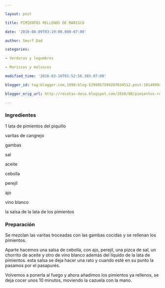 ```yaml
---

layout: post

title: PIMIENTOS RELLENOS DE MARISCO

date: '2010-08-09T03:19:00.000-07:00'

author: Smurf Dad

categories:

- Verduras y legumbres

- Mariscos y moluscos

modified_time: '2016-03-16T01:52:56.303-07:00'

blogger_id: tag:blogger.com,1999:blog-5299957599287034512.post-101409941048414985

blogger_orig_url: http://recetas-desa.blogspot.com/2010/08/pimientos-rellenos-de-marisco.html

---
```


<h3>Ingredientes</h3>

1 lata de pimientos del piquillo

varitas de cangrejo

gambas

sal

aceite

cebolla

perejil

ajo

vino blanco

la salsa de la lata de los pimientos

<h3>Preparación</h3>

Se mezclan las varitas troceadas con las gambas cocidas y se rellenan los pimientos.

Aparte hacemos una salsa de cebolla, con ajo, perejil, una pizca de sal, un chorrito de aceite y otro de vino blanco además del líquido de la lata de pimientos. esta salsa se deja hacer una rato y cuando esté en su punto la pasamos por el pasapurés.

Volvemos a ponerla al fuego y ahora añadimos los pimientos ya rellenos, se deja cocer unos 10 minutos, moviendo la cazuela con la mano.